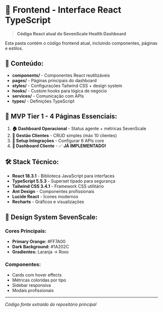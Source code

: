 # 🎨 Frontend - Interface React TypeScript

> **Código React atual do SevenScale Health Dashboard**

Esta pasta contém o código frontend atual, incluindo componentes, páginas e estilos.

## 📁 Conteúdo:

- **components/** - Componentes React reutilizáveis
- **pages/** - Páginas principais do dashboard
- **styles/** - Configurações Tailwind CSS + design system
- **hooks/** - Custom hooks para lógica de negócio
- **services/** - Comunicação com APIs
- **types/** - Definições TypeScript

## 🎯 MVP Tier 1 - 4 Páginas Essenciais:

1. **🏠 Dashboard Operacional** - Status agente + métricas SevenScale
2. **👥 Gestão Clientes** - CRUD simples (máx 10 clientes)
3. **🔗 Setup Integrações** - Configurar 6 APIs core
4. **🎯 Dashboard Cliente** - ✅ **JÁ IMPLEMENTADO!**

## 🛠️ Stack Técnico:

- **React 18.3.1** - Biblioteca JavaScript para interfaces
- **TypeScript 5.5.3** - Superset tipado para segurança
- **Tailwind CSS 3.4.1** - Framework CSS utilitário
- **Ant Design** - Componentes profissionais
- **Lucide React** - Ícones modernos
- **Recharts** - Gráficos e visualizações

## 🎨 Design System SevenScale:

### **Cores Principais:**
- **Primary Orange:** #FF7A00
- **Dark Background:** #1A202C
- **Gradientes:** Laranja → Roxo

### **Componentes:**
- Cards com hover effects
- Métricas coloridas por tipo
- Sidebar responsiva
- Modais profissionais

---

*Código fonte extraído do repositório principal*